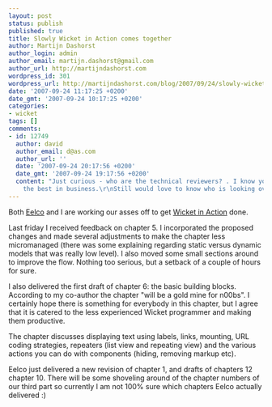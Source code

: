 ```yaml
---
layout: post
status: publish
published: true
title: Slowly Wicket in Action comes together
author: Martijn Dashorst
author_login: admin
author_email: martijn.dashorst@gmail.com
author_url: http://martijndashorst.com
wordpress_id: 301
wordpress_url: http://martijndashorst.com/blog/2007/09/24/slowly-wicket-in-action-comes-together/
date: '2007-09-24 11:17:25 +0200'
date_gmt: '2007-09-24 10:17:25 +0200'
categories:
- wicket
tags: []
comments:
- id: 12749
  author: david
  author_email: d@as.com
  author_url: ''
  date: '2007-09-24 20:17:56 +0200'
  date_gmt: '2007-09-24 19:17:56 +0200'
  content: "Just curious - who are the technical reviewers? . I know you guys are
    the best in business.\r\nStill would love to know who is looking over your shoulders."
---
```

<p>
Both <a href="http://chillenious.wordpress.com/" title="Chillenious!">Eelco</a> and I are working our asses off to get <a href="http://www.manning.com/dashorst/" title="Manning: Wicket in Action">Wicket in Action</a> done.</p>
<p>
Last friday I received feedback on chapter 5. I incorporated the proposed changes and made several adjustments to make the chapter less micromanaged (there was some explaining regarding static versus dynamic models that was really low level). I also moved some small sections around to improve the flow. Nothing too serious, but a setback of a couple of hours for sure.</p>
<p>I also delivered the first draft of chapter 6: the basic building blocks. According to my co-author the chapter "will be a gold mine for n00bs". I certainly hope there is something for everybody in this chapter, but I agree that it is catered to the less experienced Wicket programmer and making them productive.</p>
<p>The chapter discusses displaying text using labels, links, mounting, URL coding strategies, repeaters (list view and repeating view) and the various actions you can do with components (hiding, removing markup etc).</p>
<p>
Eelco just delivered a new revision of chapter 1, and drafts of chapters 12 chapter 10. There will be some shoveling around of the chapter numbers of our third part so currently I am not 100% sure which chapters Eelco actually delivered :)</p>
